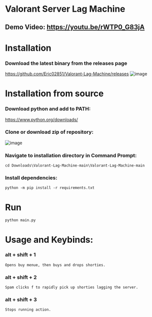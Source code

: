 # Valorant Server Lag Machine

## Demo Video: https://youtu.be/rWTP0_G83jA

# Installation
### Download the latest binary from the releases page
https://github.com/Eric02851/Valorant-Lag-Machine/releases
![image](https://user-images.githubusercontent.com/58347689/126022340-08ceed6b-ac4a-48c4-99ec-d1bee4b505bb.png)

# Installation from source
 ### Download python and add to PATH:
 https://www.python.org/downloads/
 
 ### Clone or download zip of repository:
 ![image](https://user-images.githubusercontent.com/58347689/125889071-77295836-939f-4c91-bbdb-6cd9eeec88e5.png)

 ### Navigate to installation directory in Command Prompt:
 ```
 cd Downloads\Valorant-Lag-Machine-main\Valorant-Lag-Machine-main
 ```
 ### Install dependencies:
 ```
 python -m pip install -r requirements.txt
 ```
# Run
 ```
 python main.py
 ```
# Usage and Keybinds:
### alt + shift + 1
   ```
   Opens buy menue, then buys and drops shorties.
   ```
### alt + shift + 2
   ```
   Spam clicks f to rapidly pick up shorties lagging the server.
   ```
### alt + shift + 3
   ```
   Stops running action.
   ```
